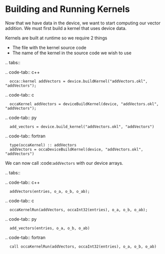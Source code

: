 Building and Running Kernels
========================================

Now that we have data in the device, we want to start computing our vector addition.
We must first build a kernel that uses device data.

Kernels are built at runtime so we require 2 things

- The file with the kernel source code
- The name of the kernel in the source code we wish to use

.. tabs::

   .. code-tab:: c++

      occa::kernel addVectors = device.buildKernel("addVectors.okl", "addVectors");

   .. code-tab:: c

      occaKernel addVectors = deviceBuildKernel(device, "addVectors.okl", "addVectors");

   .. code-tab:: py

      add_vectors = device.build_kernel("addVectors.okl", "addVectors")

   .. code-tab:: fortran

      type(occaKernel) :: addVectors
      addVectors = occaDeviceBuildKernel(device, "addVectors.okl", "addVectors")

We can now call :code:`addVectors` with our device arrays.

.. tabs::

   .. code-tab:: c++

      addVectors(entries, o_a, o_b, o_ab);

   .. code-tab:: c

      occaKernelRun(addVectors, occaInt32(entries), o_a, o_b, o_ab);

   .. code-tab:: py

      add_vectors(entries, o_a, o_b, o_ab)

   .. code-tab:: fortran

      call occaKernelRun(addVectors, occaInt32(entries), o_a, o_b, o_ab)

